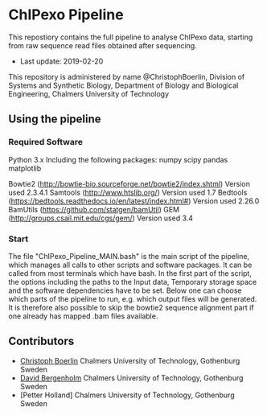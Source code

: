 # ChIPexo Pipeline

This repostiory contains the full pipeline to analyse ChIPexo data, starting from raw sequence read files obtained after sequencing.

- Last update: 2019-02-20

This repository is administered by name @ChristophBoerlin, Division of Systems and Synthetic Biology, Department of Biology and Biological Engineering, Chalmers University of Technology

## Using the pipeline

### Required Software
Python 3.x
	Including the following packages:
	numpy
	scipy
	pandas
	matplotlib

Bowtie2  (http://bowtie-bio.sourceforge.net/bowtie2/index.shtml)   Version used 2.3.4.1
Samtools (http://www.htslib.org/)                                  Version used 1.7
Bedtools (https://bedtools.readthedocs.io/en/latest/index.html#)   Version used 2.26.0
BamUtils (https://github.com/statgen/bamUtil)
GEM      (http://groups.csail.mit.edu/cgs/gem/)                    Version used 3.4

### Start
The file "ChIPexo_Pipeline_MAIN.bash" is the main script of the pipeline, which manages all calls to other scripts and software packages. It can be called from most terminals which have bash.
In the first part of the script, the options including the paths to the Input data, Temporary storage space and the software dependencies have to be set.
Below one can choose which parts of the pipeline to run, e.g. which output files will be generated.
It is therefore also possible to skip the bowtie2 sequence alignment part if one already has mapped .bam files available. 

## Contributors
- [Christoph Boerlin](https://www.chalmers.se/en/staff/Pages/borlinc.aspx) Chalmers University of Technology, Gothenburg Sweden
- [David Bergenholm](https://www.chalmers.se/en/staff/Pages/david-jullesson.aspx) Chalmers University of Technology, Gothenburg Sweden
- [Petter Holland] Chalmers University of Technology, Gothenburg Sweden
